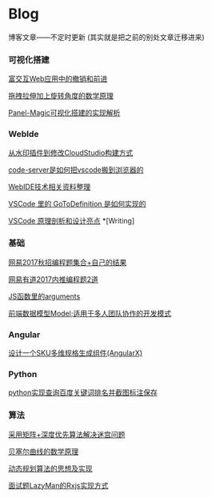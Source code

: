 # Blog
博客文章——不定时更新
(其实就是把之前的别处文章迁移进来)

### 可视化搭建

[富交互Web应用中的撤销和前进](./src/article/10.富交互Web应用中的撤销和前进.md)

[拖拽拉伸加上旋转角度的数学原理](./src/article/12.拖拽拉伸加上旋转角度的数学原理.md)

[Panel-Magic可视化搭建的实现解析](./src/article/17.Panel-Magic可视化搭建的实现解析.md)

### WebIde

[从水印插件到修改CloudStudio构建方式](./src/article/13.从水印插件到修改CloudStudio构建方式.md)

[code-server是如何把vscode搬到浏览器的](./src/article/14.code-server是如何把vscode搬到浏览器的.md)

[WebIDE技术相关资料整理](./src/article/15.WebIDE技术相关资料.md)

[VSCode 里的 GoToDefinition 是如何实现的](./src/article/16.VSCode里的GoToDefinition是如何实现的.md)

[VSCode 原理剖析和设计亮点](./src/article/18.VSCode原理剖析和设计亮点.md) *[Writing]

### 基础

[网易2017秋招编程题集合+自己的结果](./src/article/1.网易2017秋招编程题集合+自己的结果.md)

[网易有道2017内推编程题2道](./src/article/2.网易有道2017内推编程题2道.md)

[JS函数里的arguments](./src/article/3.JS函数里的arguments.md)

[前端数据模型Model;适用于多人团队协作的开发模式](./src/article/11.前端数据模型Model;适用于多人团队协作的开发模式.md)

### Angular

[设计一个SKU多维规格生成组件(AngularX)](./src/article/8.设计一个SKU多维规格生成组件(AngularX).md)

### Python

[python实现查询百度关键词排名并截图标注保存](./src/article/4.python实现查询百度关键词排名并截图标注保存.md)

### 算法

[采用矩阵+深度优先算法解决迷宫问题](./src/article/5.采用矩阵+深度优先算法解决迷宫问题.md)

[贝塞尔曲线的数学原理](./src/article/6.贝塞尔曲线的数学原理.md)

[动态规划算法的思想及实现](./src/article/7.动态规划算法的思想及实现.md)

[面试题LazyMan的Rxjs实现方式](./src/article/9.面试题LazyMan的Rxjs实现方式.md)
